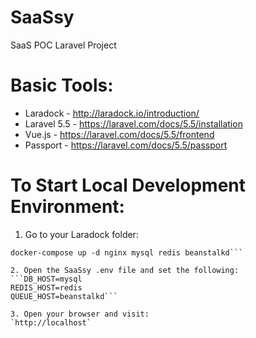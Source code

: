 # SaaSsy
SaaS POC Laravel Project

# Basic Tools:
* Laradock - http://laradock.io/introduction/
* Laravel 5.5 - https://laravel.com/docs/5.5/installation
* Vue.js - https://laravel.com/docs/5.5/frontend
* Passport - https://laravel.com/docs/5.5/passport

# To Start Local Development Environment:
1. Go to your Laradock folder:
```cp env-example .env
docker-compose up -d nginx mysql redis beanstalkd```

2. Open the SaaSsy .env file and set the following: 
```DB_HOST=mysql
REDIS_HOST=redis
QUEUE_HOST=beanstalkd```

3. Open your browser and visit: 
`http://localhost`